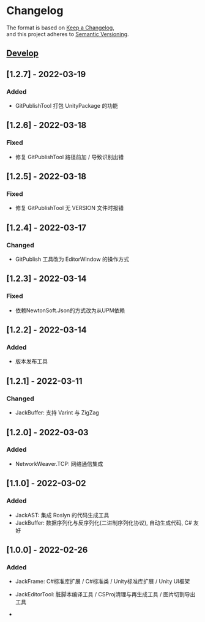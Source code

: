 # Changelog
The format is based on [Keep a Changelog](https://keepachangelog.com/en/1.0.0/),  
and this project adheres to [Semantic Versioning](https://semver.org/spec/v2.0.0.html).  

## [Develop]
## [1.2.7] - 2022-03-19
### Added
- GitPublishTool 打包 UnityPackage 的功能  

## [1.2.6] - 2022-03-18
### Fixed
- 修复 GitPublishTool 路径前加 / 导致识别出错  

## [1.2.5] - 2022-03-18
### Fixed
- 修复 GitPublishTool 无 VERSION 文件时报错  

## [1.2.4] - 2022-03-17
### Changed
- GitPublish 工具改为 EditorWindow 的操作方式  

## [1.2.3] - 2022-03-14
### Fixed
- 依赖NewtonSoft.Json的方式改为从UPM依赖  

## [1.2.2] - 2022-03-14
### Added
- 版本发布工具  

## [1.2.1] - 2022-03-11
### Changed
- JackBuffer: 支持 Varint 与 ZigZag  

## [1.2.0] - 2022-03-03
### Added
- NetworkWeaver.TCP: 网络通信集成  

## [1.1.0] - 2022-03-02
### Added
- JackAST: 集成 Roslyn 的代码生成工具  
- JackBuffer: 数据序列化与反序列化(二进制序列化协议), 自动生成代码, C# 友好  

## [1.0.0] - 2022-02-26
### Added
- JackFrame: C#标准库扩展 / C#标准类 / Unity标准库扩展 / Unity UI框架  
- JackEditorTool: 脏脚本编译工具 / CSProj清理与再生成工具 / 图片切割导出工具  

- [Develop]: https://github.com/chenwansal/JackFrame  
